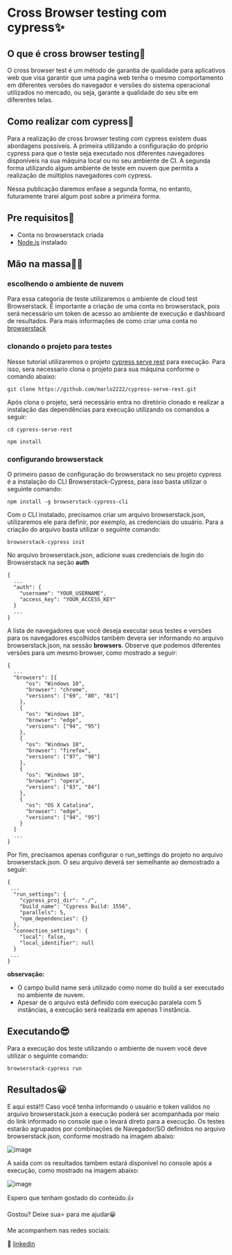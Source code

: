 # Cross Browser testing com cypress✨

## O que é cross browser testing🤔

O cross browser test é um método de garantia de qualidade para aplicativos web que visa garantir que uma pagina web tenha o mesmo comportamento em diferentes versões do navegador e versões do sistema operacional utilizados no mercado, ou seja, garante a qualidade do seu site em diferentes telas. 

## Como realizar com cypress🧐
Para a realização de cross browser testing com cypress existem duas abordagens possíveis.
A primeira utilizando a configuração do próprio cypress para que o teste seja executado nos diferentes navegadores disponíveis na sua máquina local ou no seu ambiente de CI. 
A segunda forma utilizando algum ambiente de teste em nuvem que permita a realização de múltiplos navegadores com cypress.

Nessa publicação daremos enfase a segunda forma, no entanto, futuramente trarei algum post sobre a primeira forma.

## Pre requisitos📑
* Conta no browserstack criada
* [Node.js](https://nodejs.org/en/) instalado

## Mão na massa👩‍💻
### escolhendo o ambiente de nuvem 
Para essa categoria de teste utilizaremos o ambiente de cloud test Browserstack. É importante a criação de uma conta no browserstack, pois será necessário um token de acesso ao ambiente de execução e dashboard de resultados. Para mais informações de como criar uma conta no [browserstack](https://www.browserstack.com/users/sign_up)

### clonando o projeto para testes
Nesse tutorial utilizaremos o projeto [cypress serve rest](https://github.com/marlo2222/cypress-serve-rest) para execução. Para isso, sera necessario clona o projeto para sua máquina conforme o comando abaixo: 

```
git clone https://github.com/marlo2222/cypress-serve-rest.git
```

Após clona o projeto, será necessário entra no diretório clonado e realizar a instalação das dependências para execução utilizando os comandos a seguir: 
```
cd cypress-serve-rest

npm install
```

### configurando browserstack
O primeiro passo de configuração do browserstack no seu projeto cypress é a instalação do CLI Browserstack-Cypress, para isso basta utilizar o seguinte comando: 

```
npm install -g browserstack-cypress-cli
```

Com o CLI instalado, precisamos criar um arquivo browserstack.json, utilizaremos ele para definir, por exemplo, as credenciais do usuário. Para a criação do arquivo basta utilizar o seguinte comando: 

```
browserstack-cypress init
```

No arquivo browserstack.json, adicione suas credenciais de login do Browserstack na seção **auth** 

```
{
  ...
  "auth": {
    "username": "YOUR_USERNAME",
    "access_key": "YOUR_ACCESS_KEY"
  }
  ...
}
```

A lista de navegadores que você deseja executar seus testes e versões para os navegadores escolhidos também devera ser informando no arquivo browserstack.json, na sessão **browsers**. Observe que podemos diferentes versões para um mesmo browser, como mostrado a seguir: 

```
{
  ...
  "browsers": [{
      "os": "Windows 10",
      "browser": "chrome",
      "versions": ["69", "80", "81"]
    },
    {
      "os": "Windows 10",
      "browser": "edge",
      "versions": ["94", "95"]
    },
    {
      "os": "Windows 10",
      "browser": "firefox",
      "versions": ["97", "98"]
    },
    {
      "os": "Windows 10",
      "browser": "opera",
      "versions": ["83", "84"]
    },
    {
      "os": "OS X Catalina",
      "browser": "edge",
      "versions": ["94", "95"]
    }
  ]
  ...
}
```

Por fim, precisamos apenas configurar o run_settings do projeto no arquivo browserstack.json. O seu arquivo deverá ser semelhante ao demostrado a seguir: 
```
{
 ...
  "run_settings": {
    "cypress_proj_dir": "./",
    "build_name": "Cypress Build: 1556",
    "parallels": 5,
    "npm_dependencies": {}
  },
  "connection_settings": {
    "local": false,
    "local_identifier": null
  }
 ...
}
```
**observação:**
* O campo build name será utilizado como nome do build a ser executado no ambiente de nuvem. 
* Apesar de o arquivo está definido com execução paralela com 5 instâncias, a execução será realizada em apenas 1 instância. 

## Executando😎

Para a execução dos teste utilizando o ambiente de nuvem você deve utilizar o seguinte comando: 

```
browserstack-cypress run
```

## Resultados😀

E aqui está!!! Caso você tenha informando o usuário e token validos no arquivo browserstack.json a execução poderá ser acompanhada por meio  do link informado no console que o levará direto para a execução. Os testes estarão agrupados por combinações de Navegador/SO definidos no arquivo browserstack.json, conforme mostrado na imagem abaixo:

![image](https://user-images.githubusercontent.com/40809563/170388452-7b636a2e-d23f-4d48-b1e2-9790e64a5bdb.png)

A saida com os resultados tambem estará disponivel no console após a execução, como mostrado na imagem abaixo:

![image](https://user-images.githubusercontent.com/40809563/170388731-d2a4426b-95f6-4d91-bfab-3c79409c0da3.png)


Espero que tenham gostado do conteúdo.👍

Gostou? Deixe sua⭐ para me ajudar😀

Me acompanhem nas redes sociais: 

📩 [linkedin](https://www.linkedin.com/in/marlo-henrique-84a940109/)

